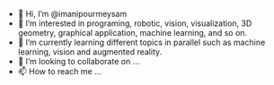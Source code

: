 - 👋 Hi, I’m @imanipourmeysam
- 👀 I’m interested in programing, robotic, vision, visualization, 3D geometry, graphical application, machine learning, and so on.
- 🌱 I’m currently learning different topics in parallel such as machine learning, vision and augmented reality.
- 💞️ I’m looking to collaborate on ...
- 📫 How to reach me ...

<!---
imanipourmeysam/imanipourmeysam is a ✨ special ✨ repository because its `README.md` (this file) appears on your GitHub profile.
You can click the Preview link to take a look at your changes.
--->
